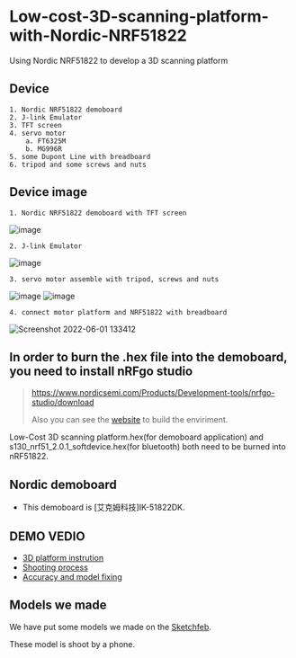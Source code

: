 # Low-cost-3D-scanning-platform-with-Nordic-NRF51822
Using Nordic NRF51822 to develop a 3D scanning platform
## Device 
    1. Nordic NRF51822 demoboard
    2. J-link Emulator
    3. TFT screen
    4. servo motor
        a. FT6325M
        b. MG996R
    5. some Dupont Line with breadboard
    6. tripod and some screws and nuts
## Device image

    1. Nordic NRF51822 demoboard with TFT screen
![image](https://user-images.githubusercontent.com/61655288/170490703-f90de2c8-a176-4a43-b3be-993b50b3bc9a.png)

    2. J-link Emulator
![image](https://user-images.githubusercontent.com/61655288/170493625-c09ec641-2d96-4d49-95b4-1e36f499a18c.png)

    3. servo motor assemble with tripod, screws and nuts
![image](https://user-images.githubusercontent.com/61655288/170490846-005ebd4d-1adc-4fe2-b68a-f7772d0a867f.png)
![image](https://user-images.githubusercontent.com/61655288/170491353-3e82a405-244d-4df1-9fd0-75647888eae7.png)


    4. connect motor platform and NRF51822 with breadboard
![Screenshot 2022-06-01 133412](https://user-images.githubusercontent.com/61655288/171334863-ef7a70ea-cff0-4417-be0a-8cac4bb0e6e1.jpg)

## In order to burn the .hex file into the demoboard, you need to install nRFgo studio
> https://www.nordicsemi.com/Products/Development-tools/nrfgo-studio/download
> 
> Also you can see the [website](https://raytaccorpblog.wordpress.com/2018/12/18/nordic-nrf5-%E9%96%8B%E7%99%BC%E7%92%B0%E5%A2%83%E6%9E%B6%E8%A8%AD%E4%BB%8B%E7%B4%B9%EF%BD%9E%E7%87%92%E9%8C%84%E6%BA%96%E5%82%99%E8%88%87%E7%A8%8B%E5%BA%8F/) to build the enviriment.

Low-Cost 3D scanning platform.hex(for demoboard application) and s130_nrf51_2.0.1_softdevice.hex(for bluetooth) both need to be burned into nRF51822.
## Nordic demoboard
- This demoboard is [艾克姆科技]IK-51822DK. 
## DEMO VEDIO
- [3D platform instrution](https://youtu.be/hdIYlYf8qlM)
- [Shooting process](https://youtu.be/mUotJo15O_0)
- [Accuracy and model fixing](https://youtu.be/Ttu4n94e5I0)
## Models we made
We have put some models we made on the [Sketchfeb](https://sketchfab.com/TSChen11011/models).

These model is shoot by a phone.

